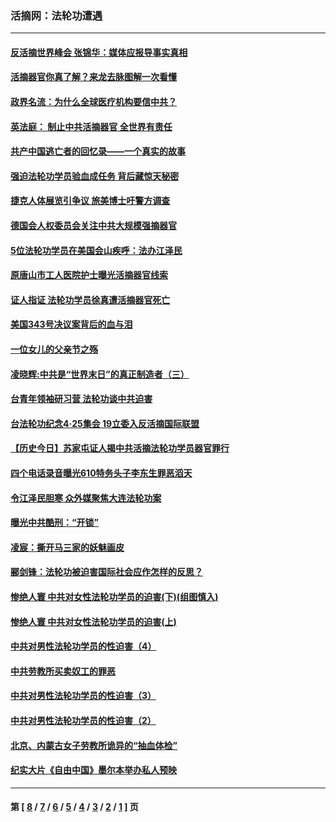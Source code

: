 ### 活摘网：法轮功遭遇
---
#### [反活摘世界峰会 张锦华：媒体应报导事实真相](../../pages/nf5881/n13278502.md?10140430) 
#### [活摘器官你真了解？来龙去脉图解一次看懂](../../pages/nf5881/n13013820.md?10140430) 
#### [政界名流：为什么全球医疗机构要信中共？](../../pages/nf5881/n11945479.md?10140430) 
#### [英法庭： 制止中共活摘器官 全世界有责任](../../pages/nf5881/n11330691.md?10140430) 
#### [共产中国逃亡者的回忆录——一个真实的故事](../../pages/nf5881/n10918649.md?10140430) 
#### [强迫法轮功学员验血成任务 背后藏惊天秘密](../../pages/nf5881/n4252384.md?10140430) 
#### [捷克人体展览引争议 旅美博士吁警方调查](../../pages/nf5881/n9429187.md?10140430) 
#### [德国会人权委员会关注中共大规模强摘器官](../../pages/nf5881/n8418950.md?10140430) 
#### [5位法轮功学员在美国会山疾呼：法办江泽民](../../pages/nf5881/n8101519.md?10140430) 
#### [原唐山市工人医院护士曝光活摘器官线索](../../pages/nf5881/n8076384.md?10140430) 
#### [证人指证 法轮功学员徐真遭活摘器官死亡](../../pages/nf5881/n8042467.md?10140430) 
#### [美国343号决议案背后的血与泪](../../pages/nf5881/n8020684.md?10140430) 
#### [一位女儿的父亲节之殇](../../pages/nf5881/n8014122.md?10140430) 
#### [凌晓辉:中共是“世界末日”的真正制造者（三）](../../pages/nf5881/n4210333.md?10140430) 
#### [台青年领袖研习营 法轮功谈中共迫害](../../pages/nf5881/n4141857.md?10140430) 
#### [台法轮功纪念4‧25集会 19立委入反活摘国际联盟](../../pages/nf5881/n4141821.md?10140430) 
#### [【历史今日】苏家屯证人揭中共活摘法轮功学员器官罪行](../../pages/nf5881/n4135912.md?10140430) 
#### [四个电话录音曝光610特务头子李东生罪恶滔天](../../pages/nf5881/n4040060.md?10140430) 
#### [令江泽民胆寒 众外媒聚焦大连法轮功案](../../pages/nf5881/n3932671.md?10140430) 
#### [曝光中共酷刑：“开锁”](../../pages/nf5881/n3889373.md?10140430) 
#### [凌宸：撕开马三家的妖魅画皮](../../pages/nf5881/n3849369.md?10140430) 
#### [郦剑锋：法轮功被迫害国际社会应作怎样的反思？](../../pages/nf5881/n3824560.md?10140430) 
#### [惨绝人寰 中共对女性法轮功学员的迫害(下)(组图慎入)](../../pages/nf5881/n3816285.md?10140430) 
#### [惨绝人寰 中共对女性法轮功学员的迫害(上)](../../pages/nf5881/n3815374.md?10140430) 
#### [中共对男性法轮功学员的性迫害（4）](../../pages/nf5881/n3769144.md?10140430) 
#### [中共劳教所买卖奴工的罪恶](../../pages/nf5881/n3769378.md?10140430) 
#### [中共对男性法轮功学员的性迫害（3）](../../pages/nf5881/n3768231.md?10140430) 
#### [中共对男性法轮功学员的性迫害（2）](../../pages/nf5881/n3767211.md?10140430) 
#### [北京、内蒙古女子劳教所诡异的“抽血体检”](../../pages/nf5881/n3753158.md?10140430) 
#### [纪实大片《自由中国》墨尔本举办私人预映](../../pages/nf5881/n3743337.md?10140430) 

---
#### 第 [ [8](./8.md?10140430) / [7](./7.md?10140430) / [6](./6.md?10140430) / [5](./5.md?10140430) / [4](./4.md?10140430) / [3](./3.md?10140430) / [2](./2.md?10140430) / [1](./1.md?10140430) ] 页
